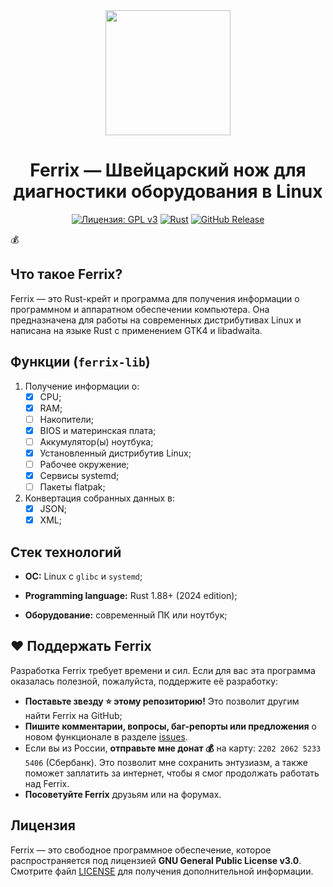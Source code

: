 <div align="center">
  <img src="assets/logo.svg" width="200">
  <h1>Ferrix — Швейцарский нож для диагностики оборудования в Linux</h1>
  <!-- <p><b>Простая программа для получения информации об аппаратном и программном обеспечении компьютера.</b></p> -->
  <!-- <img src="assets/main_win.png"> -->

  [![Лицензия: GPL v3](https://img.shields.io/badge/License-GPLv3-blue.svg)](https://www.gnu.org/licenses/gpl-3.0) [![Rust](https://img.shields.io/badge/Made%20with-Rust-orange?logo=rust)](https://www.rust-lang.org/) [![GitHub Release](https://img.shields.io/github/v/release/mskrasnov/ferrix?logo=github)](https://github.com/yourname/ferrix/releases)
</div>💰

## Что такое Ferrix?

Ferrix — это Rust-крейт и программа для получения информации о программном и аппаратном обеспечении компьютера. Она предназначена для работы на современных дистрибутивах Linux и написана на языке Rust с применением GTK4 и libadwaita.

<!-- ## Мотивация -->

<!-- Для Linux есть ряд различных консольных программ для получения информации о различных компонентах ПК и ОС. Кроме того, есть потрясающая графическая программа Hardinfo (и её продолжение Hardinfo2). Однако, я хотел написать её простой аналог со следующими отличиями: -->

<!-- 1. Интерфейс, следующий GNOME HIG; -->
<!-- 2. Более полная поддержка современных дистрибутивов Linux: отображение информации о сервисах `systemd`, времени загрузки ОС, информация об установленных пакетах в формате Flatpak, а также возможность сброса настроек рабочего окружения GNOME; -->
<!-- 3. Я нуждался в опыте разработки подобного класса программ для Linux. Не думайте, что Ferrix является профессиональной программой - это всего лишь студенческая поделка, не более. Используйте её на свой риск. -->

<!-- ## Функции -->

<!-- 1. Следование рекомендациям GNOME HIG; -->
<!-- 2. Отображение информации о сервисах systemd и установленном в формате Flatpak ПО; -->
<!-- 3. Возможность резервного копирования и сброса настроек GNOME. -->
<!-- 4. Экспорт полученных данных в JSON, XML и простой текст. -->

## Функции (`ferrix-lib`)

1. Получение информации о:
    - [X] CPU;
    - [X] RAM;
    - [ ] Накопители;
    - [X] BIOS и материнская плата;
    - [ ] Аккумулятор(ы) ноутбука;
    - [X] Установленный дистрибутив Linux;
    - [ ] Рабочее окружение;
    - [X] Сервисы systemd;
    - [ ] Пакеты flatpak;
2. Конвертация собранных данных в:
    - [X] JSON;
    - [X] XML;
<!-- 3. Reset GNOME Desktop settings; -->

<!--## Installation

### Use Flatpak (recommend)

```bash
flatpak install flathub com.mskrasnov.Ferrix
```

### Use AppImage (for portable builds of Ferrix)

Download `*.AppImage` package (runs anywhere):

1. Grab the latest *stable* `*.AppImage` from [Releases](https://github.com/mskrasnov/Ferrix/releases);
2. Make it executable: `chmod +x Ferrix-*.AppImage`;
3. Run it: `./Ferrix-*.AppImage`-->

<!-- ## Screenshots -->

<!-- <details> -->
  <!-- <summary><b>Show</b></summary> -->

  <!-- <br> -->

<!-- **Dashboard** -->
<!-- ![Dashboard page screenshot](assets/main_page.png) -->

<!-- **OS info** -->
<!-- ![OS page screenshot](assets/os_page.png) -->

<!-- **CPU info** -->
<!-- ![CPU info page](assets/cpu_page.png) -->

<!-- **RAM info** -->
<!-- ![RAM info page](assets/ram_page.png) -->

<!-- **Information about system storage** -->
<!-- ![Storage info page](assets/storage_page.png) -->

<!-- **Motherboard info** -->
<!-- ![Motherboard and BIOS info page](assets/dmi_page.png) -->

<!-- **systemd services info** -->
<!-- ![systemd info](assets/systemd_page.png) -->

<!-- **GNOME settings reset page** -->
<!-- ![Reset settings page](assets/reset_page.png) -->

<!-- **Dark mode** -->
<!-- ![Dark mode pages](assets/dark_mode.png) -->

<!-- </details> -->

## Стек технологий

- **ОС:** Linux с `glibc` и `systemd`;
<!-- - **Desktop:** runs best on GNOME Shell 42+ (with `libadwaita`), but may work on other desktop shells; -->
<!-- - **Dependencies:** `glibc`, `flatpak` (optional), `systemd`, `dmidecode`, `gtk4`, `libadwaita`; -->
- **Programming language:** Rust 1.88+ (2024 edition);
<!-- - **GUI:** GTK4 + `libadwaita`; -->
- **Оборудование:** современный ПК или ноутбук;

## ❤️ Поддержать Ferrix

Разработка Ferrix требует времени и сил. Если для вас эта программа оказалась полезной, пожалуйста, поддержите её разработку:

- **Поставьте звезду ⭐ этому репозиторию!** Это позволит другим найти Ferrix на GitHub;
- **Пишите комментарии, вопросы, баг-репорты или предложения** о новом функционале в разделе [issues](https://github.com/mskrasnov/Ferrix/issues/new).
- Если вы из России, **отправьте мне донат 💰** на карту: `2202 2062 5233 5406` (Сбербанк). Это позволит мне сохранить энтузиазм, а также поможет заплатить за интернет, чтобы я смог продолжать работать над Ferrix.
- **Посоветуйте Ferrix** друзьям или на форумах.

## Лицензия

Ferrix — это свободное программное обеспечение, которое распространяется под лицензией **GNU General Public License v3.0**. Смотрите файл [LICENSE](LICENSE) для получения дополнительной информации.
